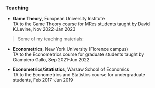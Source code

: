 
### Teaching


- **Game Theory**, European University Institute  
TA to the Game Theory course for MRes students taught by David K.Levine, Nov 2022-Jan 2023
> Some of my teaching materials:  

- **Econometrics**, New York University (Florence campus)  
TA to the Econometrics course for graduate students taught by Giampiero Gallo, Sep 2021-Jun 2022

- **Econometrics/Statistics**, Warsaw School of Economics  
TA to the Econometrics and Statistics course for undergraduate students, Feb 2017-Jun 2019

